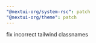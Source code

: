 ```yaml
---
"@nextui-org/system-rsc": patch
"@nextui-org/theme": patch
---
```


fix incorrect tailwind classnames
